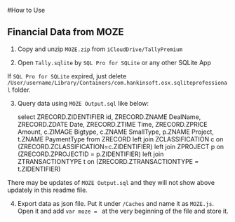 
#How to Use

## Financial Data from MOZE

1. Copy and unzip `MOZE.zip` from `iCloudDrive/TallyPremium`

2. Open `Tally.sqlite` by `SQL Pro for SQLite` or any other SQLite App

If `SQL Pro for SQLite` expired, just delete `/User/username/Library/Containers/com.hankinsoft.osx.sqliteprofessional` folder. 

3. Query data using `MOZE Output.sql` like below:

    select ZRECORD.ZIDENTIFIER id, ZRECORD.ZNAME DealName, ZRECORD.ZDATE Date, ZRECORD.ZTIME Time, ZRECORD.ZPRICE Amount, c.ZIMAGE Bigtype, c.ZNAME SmallType, p.ZNAME Project, t.ZNAME PaymentType
    from ZRECORD
    left join ZCLASSIFICATION c on (ZRECORD.ZCLASSIFICATION=c.ZIDENTIFIER)
    left join ZPROJECT p on (ZRECORD.ZPROJECTID = p.ZIDENTIFIER)
    left join ZTRANSACTIONTYPE t on (ZRECORD.ZTRANSACTIONTYPE = t.ZIDENTIFIER)

There may be updates of `MOZE Output.sql` and they will not show above updately in this readme file.

4. Export data as json file. Put it under `/Caches` and name it as `MOZE.js`. Open it and add `var moze = ` at the very beginning of the file and store it.

